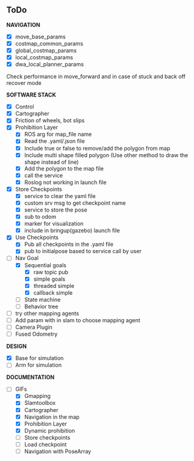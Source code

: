 ## ToDo

**NAVIGATION**

- [x] move_base_params
- [x] costmap_common_params
- [x] global_costmap_params
- [x] local_costmap_params
- [x] dwa_local_planner_params

Check performance in move_forward and in case of stuck and back off recover mode


**SOFTWARE STACK**

- [x] Control
- [x] Cartographer
- [x] Friction of wheels, bot slips
- [x] Prohibition Layer
  - [x] ROS arg for map_file name
  - [x] Read the .yaml/.json file
  - [x] Include true or false to remove/add the polygon from map
  - [x] Include multi shape filled polygon  (Use other method to draw the shape instead of line)
  - [x] Add the polygon to the map file 
  - [x] call the service
  - [x] Roslog not working in launch file
- [x] Store Checkpoints
  - [x] service to clear the yaml file
  - [x] custom srv msg to get checkpoint name
  - [x] service to store the pose
  - [x] sub to odom
  - [x] marker for visualization
  - [x] include in bringup(gazebo) launch file
- [x] Use Checkpoints
  - [x] Pub all checkpoints in the .yaml file
  - [x] pub to initialpose based to service call by user
- [ ] Nav Goal
  - [x] Sequential goals
    - [x] raw topic pub 
    - [x] simple goals
    - [x] threaded simple
    - [x] callback simple
  - [ ] State machine
  - [ ] Behavior tree
- [ ] try other mapping agents
- [ ] Add param with in slam to choose mapping agent
- [ ] Camera Plugin
- [ ] Fused Odometry

**DESIGN**
- [x] Base for simulation
- [ ] Arm for simulation

**DOCUMENTATION**

- [ ] GIFs
  - [x] Gmapping
  - [x] Slamtoolbox
  - [x] Cartographer
  - [x] Navigation in the map
  - [x] Prohibition Layer
  - [x] Dynamic prohibition
  - [ ] Store checkpoints
  - [ ] Load checkpoint
  - [ ] Navigation with PoseArray